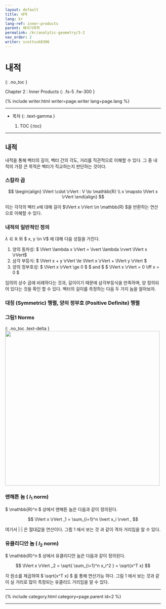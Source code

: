 ```yaml
---
layout: default
title: 내적
lang: kr
lang-ref: inner-products
parent: 해석기하학
permalink: /kr/analytic-geometry/3-2
nav_order: 2
writer: scottsuk0306
---
```


# 내적
{: .no_toc }


Chapter 2 : Inner Products
{: .fs-5 .fw-300 }

{% include writer.html writer=page.writer lang=page.lang %}

---

- 목차
    {: .text-gamma }

    1. TOC
    {:toc}

---

## 내적

내적을 통해 벡터의 길이, 벡터 간의 각도, 거리를 직관적으로 이해할 수 있다. 그 중 내적의 가장 큰 목적은 벡터가 직교하는지 판단하는 것이다.

### 스칼라 곱

$$
\begin{align}
\lVert \cdot \rVert : V \to \mathbb{R} \\
x \mapsto \lVert x \rVert
\end{align}
$$

이는 각각의 벡터 $x$에 대해 길이 $\lVert x \rVert \in \mathbb{R} $을 반환하는 연산으로 이해할 수 있다.

### 내적의 일반적인 정의

$\lambda \in \mathbb{R}$ 와 $ x, y \in V$ 에 대해 다음 성질을 가진다.

1. 양의 동차성: $ \lVert \lambda x \rVert = \lvert \lambda \rvert \lVert x \rVert$
2. 삼각 부등식: $ \lVert  x + y \rVert \le \lVert x \rVert + \lVert y \rVert $
3. 양의 정부호성: $ \lVert x \rVert \ge 0 $ $ and $ $ \lVert x \rVert = 0 \iff x = 0 $

임의의 상수 곱에 비례하다는 것과, 길이이기 때문에 삼각부등식을 만족하며, 양 정의되어 있다는 것을 확인 할 수 있다. 벡터의 길이를 측정하는 다음 두 가지 놈을 알아보자.

### 대칭 (Symmetric) 행렬, 양의 정부호 (Positive Definite) 행렬

### **그림1** Norms

{: .no_toc .text-delta }
<img src="{{ site.figure | absolute_url }}3.0.2.png" width="500px"/>

### 맨해튼 놈 ( $l_1$ norm)

$ \mathbb{R}^n $ 상에서 맨해튼 놈은 다음과 같이 정의된다.

$$
\lVert x \rVert _1 = \sum_{i=1}^n \lvert x_i \rvert ,
$$

여기서 $\lvert \cdot \rvert$ 은 절대값을 연산이다. 그릠 1 에서 보는 것 과 같이 격자 거리임을 알 수 있다.

### 유클리디안 놈 ( $l_2$ norm)

$ \mathbb{R}^n $ 상에서 유클리디안 놈은 다음과 같이 정의된다.

$$
\lVert x \rVert _2 =  \sqrt{ \sum_{i=1}^n x_i^2 } = \sqrt{x^T x}
$$

각 원소를 제곱하여 $ \sqrt{x^T x} $ 를 통해 연산가능 하다. 그림 1 에서 보는 것과 같이 실 거리로 많이 측정되는 유클리드 거리임을 알 수 있다.


---

{% include category.html category=page.parent id=2 %}

---

